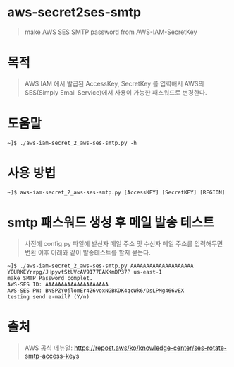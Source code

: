 # aws-secret2ses-smtp
> make AWS SES SMTP password from AWS-IAM-SecretKey

# 목적
> AWS IAM 에서 발급된 AccessKey, SecretKey 를 입력해서 AWS의 SES(Simply Email Service)에서 사용이 가능한 패스워드로 변경한다.

# 도움말
```
~]$ ./aws-iam-secret_2_aws-ses-smtp.py -h
```

# 사용 방법
```
~]$ aws-iam-secret_2_aws-ses-smtp.py [AccessKEY] [SecretKEY] [REGION]
```

# smtp 패스워드 생성 후 메일 발송 테스트
> 사전에 config.py 파일에 발신자 메일 주소 및 수신자 메일 주소를 입력해두면 변환 이후 아래와 같이 발송테스트를 할지 묻는다.
```
~]$ ./aws-iam-secret_2_aws-ses-smtp.py AAAAAAAAAAAAAAAAAAAA YOURKEYrrpg/JHpyvtStUVcAV9177EAKKmDP37P us-east-1
make SMTP Password complet.
AWS-SES ID: AAAAAAAAAAAAAAAAAAAA
AWS-SES PW: BNSPZY0jlomEr4Z6voxNGBKDK4qcWk6/DsLPMg466vEX
testing send e-mail? (Y/n)
```

# 출처
> AWS 공식 메뉴얼: https://repost.aws/ko/knowledge-center/ses-rotate-smtp-access-keys
